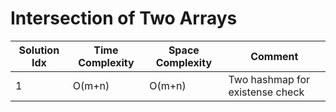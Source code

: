 # Intersection of Two Arrays

| Solution Idx | Time Complexity | Space Complexity | Comment                         |
| ------------ | --------------- | ---------------- | ------------------------------- |
| 1            | O(m+n)          | O(m+n)           | Two hashmap for existense check |
